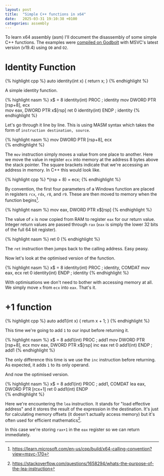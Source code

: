 ```yaml
---
layout: post
title:  "Simple C++ functions in x64"
date:   2025-03-31 19:10:38 +0100
categories: assembly
---
```


To learn x64 assembly (asm) I'll document the disassembly of some simple C++ functions.
The examples were [compiled on Godbolt](https://godbolt.org/z/vch5oPs6e) with MSVC's latest version (v19.4) using  `O0` and `O2`.

# Identity Function

{% highlight cpp %}
auto identity(int x) {
    return x;
}
{% endhighlight %}

A simple identity function.

{% highlight nasm %}
x$ = 8
identity(int) PROC                              ; identity
        mov     DWORD PTR [rsp+8], ecx  
        mov     eax, DWORD PTR x$[rsp]
        ret     0
identity(int) ENDP                              ; identity
{% endhighlight %}

Let's go through it line by line.
This is using MASM syntax which takes the form of `instruction destination, source`.

{% highlight nasm %}
mov     DWORD PTR [rsp+8], ecx  
{% endhighlight %}

The `mov` instruction simply moves a value from one place to another.
Here we move the value in register `ecx` into memory at the address 8 bytes above the stack pointer.
The square brackets indicate that we're accessing an address in memory.
In C++ this would look like.

{% highlight cpp %}
    *(rsp + 8) = ecx;
{% endhighlight %}

By convention, the first four parameters of a Windows function are placed in registers `rcx`, `rdx`, `r8`, and `r9`.
These are then moved to memory when the function begins[^1].

{% highlight nasm %}
mov     eax, DWORD PTR x$[rsp]
{% endhighlight %}

The value of `x` is now copied from RAM to register `eax` for our return value.
Integer return values are passed through `rax` (`eax` is simply the lower 32 bits of the full 64 bit register).

{% highlight nasm %}
ret     0
{% endhighlight %}

The `ret` instruction then jumps back to the calling address.
Easy peasy.

Now let's look at the optimised version of the function.

{% highlight nasm %}
x$ = 8
identity(int) PROC                              ; identity, COMDAT
        mov     eax, ecx
        ret     0
identity(int) ENDP                              ; identity
{% endhighlight %}

With optimisations we don't need to bother with accessing memory at all.
We simply move `x` from `ecx` into `eax`. That's it.

# +1 function

{% highlight cpp %}
auto add1(int x) {
    return x + 1;
}
{% endhighlight %}

This time we're going to add `1` to our input before returning it.

{% highlight nasm %}
x$ = 8
add1(int) PROC                                  ; add1
        mov     DWORD PTR [rsp+8], ecx
        mov     eax, DWORD PTR x$[rsp]
        inc     eax
        ret     0
add1(int) ENDP                                  ; add1
{% endhighlight %}

The only difference this time is we use the `inc` instruction before returning.
As expected, it adds `1` to its only operand.

And now the optimised version.

{% highlight nasm %}
x$ = 8
add1(int) PROC                                  ; add1, COMDAT
        lea     eax, DWORD PTR [rcx+1]
        ret     0
add1(int) ENDP    
{% endhighlight %}

Here we're encountering the `lea` instruction.
It stands for "load effective address" and it stores the result of the expression in the destination.
It's just for calculating memory offsets (it doesn't actually access memory) but it's often used for efficient mathematics[^2].

In this case we're storing `rax+1` in the `eax` register so we can return immediately.

[^1]: <https://learn.microsoft.com/en-us/cpp/build/x64-calling-convention?view=msvc-170>
[^2]: <https://stackoverflow.com/questions/1658294/whats-the-purpose-of-the-lea-instruction>